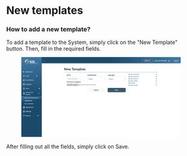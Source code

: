 # New templates

### How to add a new template?

To add a template to the System, simply click on the "New Template" button. Then, fill in the required fields.

<figure><img src="../../../../.gitbook/assets/new-temp.png" alt=""><figcaption></figcaption></figure>

After filling out all the fields, simply click on Save.

